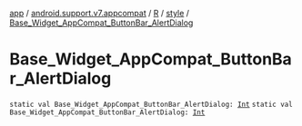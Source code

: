 [app](../../../index.md) / [android.support.v7.appcompat](../../index.md) / [R](../index.md) / [style](index.md) / [Base_Widget_AppCompat_ButtonBar_AlertDialog](.)

# Base_Widget_AppCompat_ButtonBar_AlertDialog

`static val Base_Widget_AppCompat_ButtonBar_AlertDialog: `[`Int`](https://kotlinlang.org/api/latest/jvm/stdlib/kotlin/-int/index.html)
`static val Base_Widget_AppCompat_ButtonBar_AlertDialog: `[`Int`](https://kotlinlang.org/api/latest/jvm/stdlib/kotlin/-int/index.html)